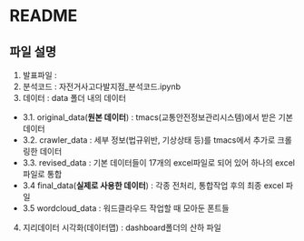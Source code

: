# README

## 파일 설명
1. 발표파일 : 
2. 분석코드 : 자전거사고다발지점_분석코드.ipynb
3. 데이터 : data 폴더 내의 데이터
 - 3.1. original_data(**원본 데이터**) : tmacs(교통안전정보관리시스템)에서 받은 기본 데이터
 - 3.2. crawler_data : 세부 정보(법규위반, 기상상태 등)를 tmacs에서 추가로 크롤링한 데이터
 - 3.3. revised_data : 기본 데이터들이 17개의 excel파일로 되어 있어 하나의 excel 파일로 통합
 - 3.4  final_data(**실제로 사용한 데이터**) : 각종 전처리, 통합작업 후의 최종 excel 파일
 - 3.5  wordcloud_data : 워드클라우드 작업할 때 모아둔 폰트들

4. 지리데이터 시각화(데이터맵) : dashboard폴더의 산하 파일

 
 
